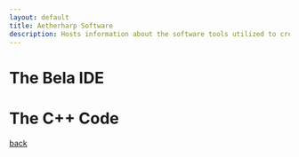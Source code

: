 ```yaml
---
layout: default
title: Aetherharp Software
description: Hosts information about the software tools utilized to create the Aetherharp
---
```


# The Bela IDE

# The C++ Code





[back](./)

